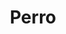 ---
title: Perro
date: 
draft: false

# descripcion
description : Perro

materials: Plata 925

color: Plateado

dimensions: 2cm x 2cm

code: 02-14-0178

type: "Dijes"

categories: []

price: $5.390,00

price_eftvo: $4.580,00

# Images
# first image will be shown in the product page
images:
  # - image: "images/path_to_image"
  # La ubicacion de las imagenes es imagenes/Dijes/Dijes.Plata/02-14-0178-perro
  - image: "./images/dijes/plata/02-14-0178-perro.JPG"
---
